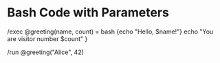 # Bash Code with Parameters

/exec @greeting(name, count) = bash {echo "Hello, $name!"}
  echo "You are visitor number $count"
}

/run @greeting("Alice", 42)
